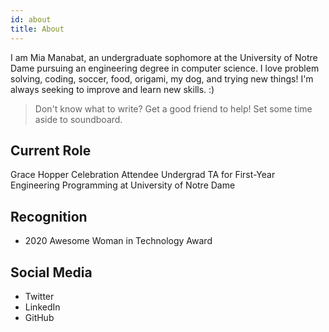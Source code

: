 ```yaml
---
id: about
title: About
---
```


I am Mia Manabat, an undergraduate sophomore at the University of Notre Dame pursuing an engineering degree in computer science. I love problem solving, coding, soccer, food, origami, my dog, and trying new things! I'm always seeking to improve and learn new skills. :)

> Don't know what to write? Get a good friend to help! Set some time aside to soundboard.

## Current Role

Grace Hopper Celebration Attendee
Undergrad TA for First-Year Engineering Programming at University of Notre Dame

## Recognition

- 2020 Awesome Woman in Technology Award

## Social Media

- Twitter
- LinkedIn
- GitHub
